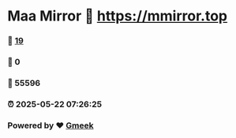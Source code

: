 # Maa Mirror :link: https://mmirror.top 
### :page_facing_up: [19](https://mmirror.top/tag.html) 
### :speech_balloon: 0 
### :hibiscus: 55596 
### :alarm_clock: 2025-05-22 07:26:25 
### Powered by :heart: [Gmeek](https://github.com/Meekdai/Gmeek)
